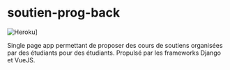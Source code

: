 # soutien-prog-back

![Heroku](https://heroku-badge.herokuapp.com/?app=soutienprog-acy-api)]

Single page app permettant de proposer des cours de soutiens organisées par des étudiants pour des étudiants. Propulsé par les frameworks Django et VueJS.
